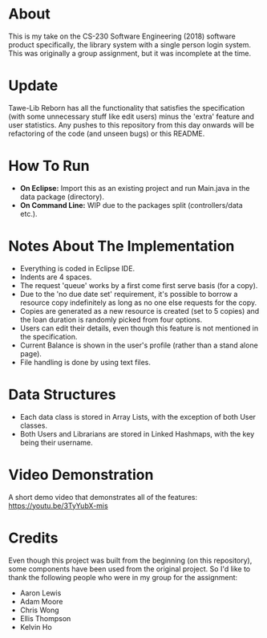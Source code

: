 # About
This is my take on the CS-230 Software Engineering (2018) software product specifically, the library system with a single person login system. This was originally a group assignment, but it was incomplete at the time.

# Update
Tawe-Lib Reborn has all the functionality that satisfies the specification (with some unnecessary stuff like edit users) minus the 'extra' feature and user statistics. Any pushes to this repository from this day onwards will be refactoring of the code (and unseen bugs) or this README.

# How To Run
- **On Eclipse:** Import this as an existing project and run Main.java in the data package (directory).   
- **On Command Line:** WIP due to the packages split (controllers/data etc.).

# Notes About The Implementation
- Everything is coded in Eclipse IDE.
- Indents are 4 spaces.
- The request 'queue' works by a first come first serve basis (for a copy). 
- Due to the 'no due date set' requirement, it's possible to borrow a resource copy indefinitely as long as no one else requests for the copy.
- Copies are generated as a new resource is created (set to 5 copies) and the loan duration is randomly picked from four options.
- Users can edit their details, even though this feature is not mentioned in the specification.
- Current Balance is shown in the user's profile (rather than a stand alone page).
- File handling is done by using text files.

# Data Structures
- Each data class is stored in Array Lists, with the exception of both User classes.
- Both Users and Librarians are stored in Linked Hashmaps, with the key being their username.

# Video Demonstration
A short demo video that demonstrates all of the features: https://youtu.be/3TyYubX-mis

# Credits
Even though this project was built from the beginning (on this repository), some components have been used from the original project. So I'd like to thank the following people who were in my group for the assignment:

- Aaron Lewis
- Adam Moore
- Chris Wong
- Ellis Thompson
- Kelvin Ho
